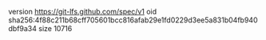 version https://git-lfs.github.com/spec/v1
oid sha256:4f88c211b68cff705601bcc816afab29e1fd0229d3ee5a831b04fb940dbf9a34
size 10716
